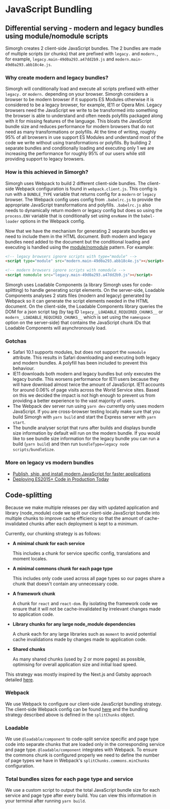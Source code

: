 # JavaScript Bundling

## Differential serving - modern and legacy bundles using module/nomodule scripts

Simorgh creates 2 client-side JavaScript bundles. The 2 bundles are made of multiple scripts (or chunks) that are prefixed with `legacy.` and `modern.`, for example, `legacy.main-49d0a293.a47dd2b9.js` and `modern.main-49d0a293.abb18c4e.js`.

### Why create modern and legacy bundles?

Simorgh will conditionally load and execute all scripts prefixed with either `legacy.` or `modern.` depending on your browser. Simorgh considers a browser to be modern browser if it supports ES Modules otherwise it is considered to be a legacy browser, for example, IE11 or Opera Mini. Legacy browsers need the JavaScript we write to be transformed into something the browser is able to understand and often needs polyfills packaged along with it for missing features of the language. This bloats the JavaScript bundle size and reduces performance for modern browsers that do not need as many transformations or polyfills. At the time of writing, roughly 95% of all browsers in use support ES Modules and understand most of the code we write without using transformations or polyfills. By building 2 separate bundles and conditionally loading and executing only 1 we are increasing the performance for roughly 95% of our users while still providing support to legacy browsers.

### How is this achieved in Simorgh?

Simorgh uses Webpack to build 2 different client-side bundles. The client-side Webpack configuration is found in `webpack.client.js`. This config is run with a `BUNDLE_TYPE` variable that returns config for a `modern` or `legacy` browser. The Webpack config uses config from `.babelrc.js` to provide the appropriate JavaScript transformations and polyfills. `.babelrc.js` also needs to dynamically return modern or legacy config but does so using the `process.ENV` variable that is conditionally set using `envName` in the `babel-loader` options in the Webpack config.

Now that we have the mechanism for generating 2 separate bundles we need to include them in the HTML document. Both modern and legacy bundles need added to the document but the conditional loading and executing is handled using the [module/nomodule](https://3perf.com/blog/polyfills/#modulenomodule) pattern. For example:

```html
<!-- legacy browsers ignore scripts with type="module" -->
<script type="module" src="modern.main-49d0a293.abb18c4e.js"></script>

<!-- modern browsers ignore scripts with nomodule -->
<script nomodule src="legacy.main-49d0a293.a47dd2b9.js"></script>
```

Simorgh uses Loadable Components (a library Simorgh uses for code-splitting) to handle generating script elements. On the server-side, Loadable Components analyses 2 stats files (modern and legacy) generated by Webpack so it can generate the script elements needed in the HTML document. On the client-side, the Loadable Components library queries the DOM for a json script tag (by tag ID `legacy__LOADABLE_REQUIRED_CHUNKS__` or `modern__LOADABLE_REQUIRED_CHUNKS__` which is set using the `namespace` option on the server-side) that contains the JavaScript chunk IDs that Loadable Components will asynchronously load.

### Gotchas

- Safari 10.1 supports modules, but does not support the `nomodule` attribute. This results in Safari downloading and executing both legacy and modern bundles. A polyfill has been included to prevent this behaviour.
- IE11 downloads both modern and legacy bundles but only executes the legacy bundle. This worsens performance for IE11 users because they will have download almost twice the amount of JavaScript. IE11 accounts for around 0.06% of page visits across the World Service sites. Based on this we decided the impact is not high enough to prevent us from providing a better experience to the vast majority of users.
- The Webpack dev server run using `yarn dev` currently only uses modern JavaScript. If you are cross-browser testing locally make sure that you build Simorgh with `yarn build` and start the Express server with `yarn start`.
- The bundle analyser script that runs after builds and displays bundle size information by default will run on the modern bundle. If you would like to see bundle size information for the legacy bundle you can run a build (`yarn build`) and then run `bundleType=legacy node scripts/bundleSize`.

### More on legacy vs modern bundles

- [Publish, ship, and install modern JavaScript for faster applications](https://web.dev/publish-modern-javascript/)
- [Deploying ES2015+ Code in Production Today](https://philipwalton.com/articles/deploying-es2015-code-in-production-today/)

## Code-splitting

Because we make multiple releases per day with updated application and library (node_module) code we split our client-side JavaScript bundle into multiple chunks to improve cache efficiency so that the amount of cache-invalidated chunks after each deployment is kept to a minimum.

Currently, our chunking strategy is as follows:

- **A minimal chunk for each service**

  This includes a chunk for service specific config, translations and moment locales.

- **A minimal commons chunk for each page type**

  This includes only code used across all page types so our pages share a chunk that doesn't contain any unnecessary code.

- **A framework chunk**

  A chunk for `react` and `react-dom`. By isolating the framework code we ensure that it will not be cache-invalidated by irrelevant changes made to application code.

- **Library chunks for any large node_module dependencies**

  A chunk each for any large libraries such as `moment` to avoid potential cache invalidations made by changes made to application code.

- **Shared chunks**

  As many shared chunks (used by 2 or more pages) as possible, optimising for overall application size and initial load speed.

This strategy was mostly inspired by the Next.js and Gatsby approach detailed [here](https://web.dev/granular-chunking-nextjs/).

### Webpack

We use Webpack to configure our client-side JavaScript bundling strategy. The client-side Webpack config can be found [here](https://github.com/bbc/simorgh/blob/latest/webpack.config.client.js) and the bundling strategy described above is defined in the `splitChunks` object.

### Loadable

We use `@loadable/component` to code-split service specific and page type code into separate chunks that are loaded only in the corresponding service and page type. `@loadable/component` integrates with Webpack. To ensure the commons chunk is configured properly we need to define the number of page types we have in Webpack's `splitChunks.commons.minChunks` configuration.

### Total bundles sizes for each page type and service

We use a custom script to output the total JavaScript bundle size for each service and page type after every build. You can view this information in your terminal after running `yarn build`.
